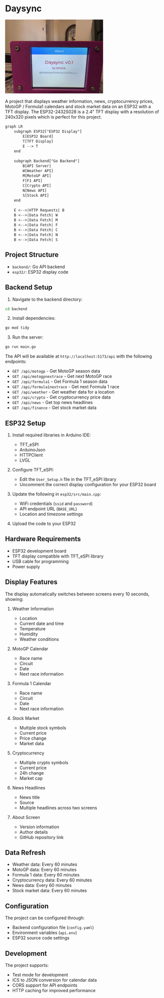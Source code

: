 # Daysync

![Daysync Display](static/daysync.gif)

A project that displays weather information, news, cryptocurrency prices, MotoGP / Formula1 calendars and stock market data on an ESP32 with a TFT display. The ESP32-2432S028 is a 2.4" TFT display with a resolution of 240x320 pixels which is perfect for this project.

```mermaid
graph LR
    subgraph ESP32["ESP32 Display"]
        E[ESP32 Board]
        T[TFT Display]
        E --> T
    end

    subgraph Backend["Go Backend"]
        B[API Server]
        W[Weather API]
        M[MotoGP API]
        F[F1 API]
        C[Crypto API]
        N[News API]
        S[Stock API]
    end

    E <-->|HTTP Requests| B
    B <-->|Data Fetch| W
    B <-->|Data Fetch| M
    B <-->|Data Fetch| F
    B <-->|Data Fetch| C
    B <-->|Data Fetch| N
    B <-->|Data Fetch| S
```

## Project Structure

- `backend/`: Go API backend
- `esp32/`: ESP32 display code

## Backend Setup

1. Navigate to the backend directory:
```bash
cd backend
```

2. Install dependencies:
```bash
go mod tidy
```

3. Run the server:
```bash
go run main.go
```

The API will be available at `http://localhost:5173/api` with the following endpoints:
- `GET /api/motogp` - Get MotoGP season data
- `GET /api/motogpnextrace` - Get next MotoGP race
- `GET /api/formula1` - Get Formula 1 season data
- `GET /api/formula1nextrace` - Get next Formula 1 race
- `GET /api/weather` - Get weather data for a location
- `GET /api/crypto` - Get cryptocurrency price data
- `GET /api/news` - Get top news headlines
- `GET /api/finance` - Get stock market data

## ESP32 Setup

1. Install required libraries in Arduino IDE:
   - TFT_eSPI
   - ArduinoJson
   - HTTPClient
   - LVGL

2. Configure TFT_eSPI:
   - Edit the `User_Setup.h` file in the TFT_eSPI library
   - Uncomment the correct display configuration for your ESP32 board

3. Update the following in `esp32/src/main.cpp`:
   - WiFi credentials (`ssid` and `password`)
   - API endpoint URL (`BASE_URL`)
   - Location and timezone settings

4. Upload the code to your ESP32

## Hardware Requirements

- ESP32 development board
- TFT display compatible with TFT_eSPI library
- USB cable for programming
- Power supply

## Display Features

The display automatically switches between screens every 10 seconds, showing:

1. Weather Information
   - Location
   - Current date and time
   - Temperature
   - Humidity
   - Weather conditions

2. MotoGP Calendar
   - Race name
   - Circuit
   - Date
   - Next race information

3. Formula 1 Calendar
   - Race name
   - Circuit
   - Date
   - Next race information

4. Stock Market
   - Multiple stock symbols
   - Current price
   - Price change
   - Market data

5. Cryptocurrency
   - Multiple crypto symbols
   - Current price
   - 24h change
   - Market cap

6. News Headlines
   - News title
   - Source
   - Multiple headlines across two screens

7. About Screen
   - Version information
   - Author details
   - GitHub repository link

## Data Refresh

- Weather data: Every 60 minutes
- MotoGP data: Every 60 minutes
- Formula 1 data: Every 60 minutes
- Cryptocurrency data: Every 60 minutes
- News data: Every 60 minutes
- Stock market data: Every 60 minutes

## Configuration

The project can be configured through:
- Backend configuration file (`config.yaml`)
- Environment variables (`api.env`)
- ESP32 source code settings

## Development

The project supports:
- Test mode for development
- ICS to JSON conversion for calendar data
- CORS support for API endpoints
- HTTP caching for improved performance
